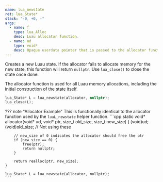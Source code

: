 ```yaml
---
name: lua_newstate
ret: lua_State*
stack: "-0, +0, -"
args:
  - name: f
    type: lua_Alloc
    desc: Luau allocator function.
  - name: ud
    type: void*
    desc: Opaque userdata pointer that is passed to the allocator function.
---
```


Creates a new Luau state. If the allocator fails to allocate
memory for the new state, this function will return `nullptr`.
Use `lua_close()` to close the state once done.

The allocator function is used for all Luau memory allocations, including the initial construction of the state itself.

```cpp hl_lines="1"
lua_State* L = lua_newstate(allocator, nullptr);
lua_close(L);
```

??? note "Allocator Example"
	This is functionally identical to the allocator function used by the `luaL_newstate` helper function.
	```cpp
	static void* allocator(void* ud, void* ptr, size_t old_size, size_t new_size) {
		(void)ud; (void)old_size; // Not using these

		// new_size of 0 indicates the allocator should free the ptr
		if (new_size == 0) {
			free(ptr);
			return nullptr;
		}

		return realloc(ptr, new_size);
	}

	lua_State* L = lua_newstate(allocator, nullptr);
	```
